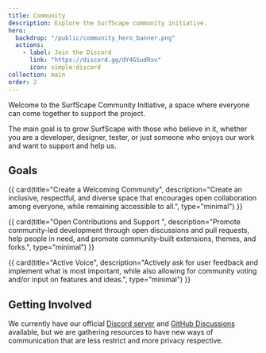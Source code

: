 ```yaml
---
title: Community
description: Explore the SurfScape community initiative.
hero:
  backdrop: "/public/community_hero_banner.png"
  actions:
    - label: Join the Discord
      link: "https://discord.gg/dY4GSudRxv"
      icon: simple:discord
collection: main
order: 2
---
```


Welcome to the SurfScape Community Initiative, a space where everyone can come together to support the project.

The main goal is to grow SurfScape with those who believe in it, whether you are a developer, designer, tester, or just someone who enjoys our work and want to support and help us.

## Goals

<div class="steel-grid">

{{ card(title="Create a Welcoming Community", description="Create an inclusive, respectful, and diverse space that encourages open collaboration among everyone, while remaining accessible to all.", type="minimal") }}

{{ card(title="Open Contributions and Support ", description="Promote community-led development through open discussions and pull requests, help people in need, and promote community-built extensions, themes, and forks.", type="minimal") }}

{{ card(title="Active Voice", description="Actively ask for user feedback and implement what is most important, while also allowing for community voting and/or input on features and ideas.", type="minimal") }}

</div>

## Getting Involved

We currently have our official [Discord server](https://discord.gg/dY4GSudRxv) and [GitHub Discussions](https://github.com/orgs/surfscape/discussions) available, but we are gathering resources to have new ways of communication that are less restrict and more privacy respective.
